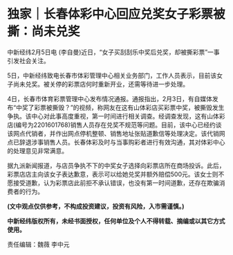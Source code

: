 # 独家｜长春体彩中心回应兑奖女子彩票被撕：尚未兑奖

中新经纬2月5日电 (李自曼)近日，“女子买刮刮乐中奖后兑奖，却被撕彩票”一事引发社会关注。

5日，中新经纬致电长春市体彩管理中心相关业务部门，工作人员表示，目前该女子尚未兑奖。被关停的彩票店何时重新开业，还需等待进一步处理。

4日，长春市体育彩票管理中心发布情况通报。通报指出，2月3日，有自媒体发布“中奖了彩票被撕毁？”的视频，称网友在这有山体彩店买彩票中奖，被撕毁发生争执。该中心对此事高度重视，第一时间进行相关调查。经调查发现，这有山体彩店(编号为2201601768)销售人员存在兑奖不规范等问题。目前，该中心已经约谈该网点代销者，并作出网点停机整顿、销售地址张贴道歉信等处理决定。该代销网点已辞退涉事销售人员。长春体彩及时与当事购彩者进行有效沟通，其对体彩中心的处理意见非常满意。

据九派新闻报道，与店员争执不下的中奖女子选择向彩票店所在商场投诉。此后，彩票店店主向该女子表达歉意，表示可以给她兑奖并额外赔偿500元。该女士则不愿接受道歉，认为彩票店此前拒不承认错误，也没有第一时间道歉，还存在欺骗消费者的行为。

**(文中观点仅供参考，不构成投资建议，投资有风险，入市需谨慎。)**

**中新经纬版权所有，未经书面授权，任何单位及个人不得转载、摘编或以其它方式使用。**

责任编辑：魏薇 李中元

